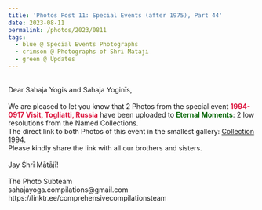 ```yaml
---
title: 'Photos Post 11: Special Events (after 1975), Part 44'
date: 2023-08-11
permalink: /photos/2023/0811
tags:
  - blue @ Special Events Photographs
  - crimson @ Photographs of Shri Mataji
  - green @ Updates
---
```


<p>
<br>
Dear Sahaja Yogis and Sahaja Yoginīs,<br>
<br>
We are pleased to let you know that 2 Photos from the special event <font color="Crimson"><b>1994-0917 Visit, Togliatti, Russia</b></font> have been uploaded to <font color="DarkGreen"><b>Eternal Moments</b></font>: 2 low resolutions from the Named Collections.<br>
The direct link to both Photos of this event in the smallest gallery: <a href="https://eternalmoments.smugmug.com/Collections/Yogi-Mahajan-Collection/1994"> Collection 1994</a>.<br>
Please kindly share the link with all our brothers and sisters.<br>
<br>
Jay Śhrī Mātājī!<br>
<br>
The Photo Subteam<br>
sahajayoga.compilations@gmail.com<br>
https://linktr.ee/comprehensivecompilationsteam<br>
</p>
